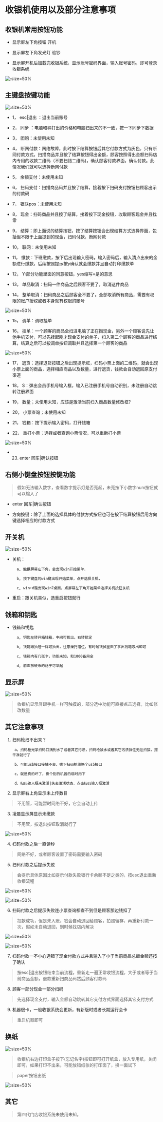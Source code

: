 # 收银机使用以及部分注意事项

## 收银机常用按钮功能

* 显示屏左下角按钮  开机

* 显示屏左下角发光灯  验钞

* 显示屏开机后加载完收银系统，显示账号密码界面，输入账号密码，即可登录收银系统

![](https://gitcode.net/GaloisField/WORKFLOWS4COMPANY/-/raw/master/resources/pic/common/收银机登录.jpeg ':size=50%')

## 主键盘按键功能

![](https://gitcode.net/GaloisField/WORKFLOWS4COMPANY/-/raw/master/resources/pic/common/收银机展示.jpeg ':size=50%')

* 1， esc|退出  ：退出当前账号

* 2， 同步   ：电脑和秤打出的价格和电脑扫出来的不一致，按一下同步下数据

* 3， 团购：未使用未知

* 4， 断网付款：网络故障，此时按下结算按钮后其它付款方式为灰色，只有断网付款方式，扫描商品并且按了结算按钮得出金额，顾客按照得出金额扫码店内专用的收款二维码（不要扫错二维码)，确认顾客付款界面，确认付款。此情况我们就可以选择断网付款

* 5， 余额支付：未使用未知

* 6， 扫码支付：扫描商品码并且按了结算，接着按下扫码支付按钮扫顾客出示的付款码

* 7， 银联pos：未使用未知

* 8， 现金：扫码商品并且按了结算，接着按下现金按钮，收取顾客现金并且找零

* 9， 结算：即上面说的结算按钮，按了结算按钮会出现结算方式选择界面，包括但不限于上面提到的现金，扫码付款，断网付款

* 10， 联网：未使用未知

* 11， 缴款：下班缴款，按下后出现输入密码，输入密码后，输入清点出来的金额进行缴款，后续按照提示按y确认就会缴款并且自动打印缴款单

* 12， Y:部分功能里面的同意按钮，yes缩写=是的意思

* 13， 单品取消：扫码一件商品之后顾客不要了，取消这件商品

* 14， 整单取消：扫码商品之后顾客全不要了，全部取消所有商品，需要有权限的账户授权或者本身就有权限的账号

![](https://gitcode.net/GaloisField/WORKFLOWS4COMPANY/-/raw/master/resources/pic/common/收银机授权.jpeg ':size=50%')

* 15， 调单：调取挂单

* 16， 挂单：一个顾客的商品全扫进电脑了正在掏现金，另外一个顾客说先让他手机支付，可以先挂起刚才现金支付的单子，扫入第二个顾客的商品进行结算，结算之后可以按调单按钮调取并且选择第一个顾客的商品

![](https://gitcode.net/GaloisField/WORKFLOWS4COMPANY/-/raw/master/resources/pic/common/收银机解卦.jpeg ':size=50%')

* 17， 退货：选择退货按钮之后出现提示框，扫码小票上面的二维码，就会出现小票上面的商品，选择相应商品以及数量，进行退货，钱款会自动退回原支付渠道

* 18，  S：弹出会员手机号输入框，输入已注册手机号自动识别，未注册自动跳转注册界面

* 19， 数量；未使用未知，应该是激活当前扫入商品数量修改框?

* 20， 小票查询；未使用未知

* 21， 钱箱：按下提示输入密码，打开钱箱

* 22， 重打小票；选择或者查询小票情况，可以重新打小票

![](https://gitcode.net/GaloisField/WORKFLOWS4COMPANY/-/raw/master/resources/pic/common/收银机重打小票.jpeg ':size=50%')

* 23. enter  回车|确认按钮

## 右侧小键盘按钮按键功能

> 假如无法输入数字，查看数字提示灯是否亮起，未亮按下小数字num按钮就可以输入了

* enter   回车|确认按钮

* 方向按键：除了上面的选择具体的付款方式按钮也可在按下结算按钮后用方向键选择相应的付款方式

## 开关机

![](https://gitcode.net/GaloisField/WORKFLOWS4COMPANY/-/raw/master/resources/pic/common/收银机超时锁屏.jpeg ':size=50%')

* 关机：

		a, 触摸屏幕左下角，会出现win开始菜单，

		b, 按下键盘的win键出现开始菜单，点开选择关机，

		c, win+d键出现win7桌面，点屏幕左下角开始菜单选择关机按钮关机

* 重启：跟关机类似，选重启按钮就行

## 钱箱和钥匙

* 钱箱和钥匙

		a, 钥匙左转开箱钱箱，中间可拔出，右转锁定

		b, 钱箱跟抽屉一样可抽出，注意滑托错位，有时候钱掉里面了拿出钱箱取出即可

		c, 钱箱内有几张卡，功能未知，和1000备用金

		d, 前面放硬币的格子可拿起


## 显示屏

![](https://gitcode.net/GaloisField/WORKFLOWS4COMPANY/-/raw/master/resources/pic/common/收银机首页.jpeg ':size=50%')

> 收银机显示屏跟手机一样可触摸的，部分选中功能可直接点击选择，比如修改数量

## 其它注意事项

1. 扫码枪扫不出来？

		a，扫码枪光学扫码口搞到水了或者其它污渍，扫码枪被水或者其它污渍挡住无法扫描，擦干净就行了

		b，可能usb接口接触不良，拔下扫码枪线换个usb接口

		c，就是真的坏了，换个别的机器的临时用下

		d，扫码输入框未激活|失去激活状态，点击扫码输入框激活

2. 显示屏右上角显示未上传数目
> 不用管，可能暂时网络不好，它会自动上传

3. 凌晨显示屏显示未缴款
> 不用管，按退出按钮取消就行了

![](https://gitcode.net/GaloisField/WORKFLOWS4COMPANY/-/raw/master/resources/pic/common/收银机缴款.jpeg ':size=50%')

4. 扫码付款之后一直读秒
> 网络不好，或者顾客设置了密码需要输入密码

5. 扫码付款之后提示失败
> 会提示具体原因比如提示付款失败银行卡余额不足之类的，按esc退出重新收银流程

![](https://gitcode.net/GaloisField/WORKFLOWS4COMPANY/-/raw/master/resources/pic/common/收银机支付失败1.jpeg ':size=50%')

![](https://gitcode.net/GaloisField/WORKFLOWS4COMPANY/-/raw/master/resources/pic/common/收银机支付失败2.jpeg ':size=50%')

6. 扫码付款之后提示失败连小票查询都查不到但是顾客那边钱扣了

> 扣款成功，但是未入账，钱会自动退回给顾客，拍照留存，再重新付款一次，假如未自动退回，到时候找店内解决

![](https://gitcode.net/GaloisField/WORKFLOWS4COMPANY/-/raw/master/resources/pic/common/收银支付错误1.jpeg ':size=50%')

![](https://gitcode.net/GaloisField/WORKFLOWS4COMPANY/-/raw/master/resources/pic/common/收银支付错误2.jpeg ':size=50%')

7. 扫码付款一不小心选错了现金付款方式并且输入了小于当前商品总额金额还按了确认

> 按esc|退出按钮结束当前流程，重新走一遍正常收银流程，大于或者等于当前商品金额，退款重新扫商品码然后顾客付款码

8. 顾客一部分现金一部分扫码

> 先选择现金支付，输入金额自动跳转其它支付方式界面选择其它支付方式

9. 机器很卡，一般收银系统会更新，有新版时或者长期运行会卡

> 重启机器即可


## 换纸

![](https://gitcode.net/GaloisField/WORKFLOWS4COMPANY/-/raw/master/resources/pic/common/收银打印机.jpeg ':size=50%')

> 收银机右边打印盒子按下(忘记名字)按钮即可打开纸盒，放入专用纸，关闭即可，如果打印不出来，可能放错纸张的打印面了，换一面试下

> paper按钮出纸

![](https://gitcode.net/GaloisField/WORKFLOWS4COMPANY/-/raw/master/resources/pic/common/收银记账.jpeg ':size=50%')

## 其它

> 第四代门店收银系统未使用未知，
